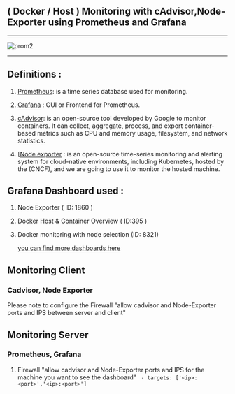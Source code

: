 ## ( Docker / Host ) Monitoring with cAdvisor,Node-Exporter using Prometheus and Grafana

--------


![prom2](https://user-images.githubusercontent.com/20526165/82630796-10899900-9bf4-11ea-8815-5a373c604b6c.png)


--------

## Definitions : 

1. [Prometheus](https://prometheus.io/): is a time series database used for monitoring.

2. [Grafana](https://grafana.com) : GUI or Frontend for Prometheus.

3. [cAdvisor](https://github.com/google/cadvisor): is an open-source tool developed by Google to monitor containers. It can collect, aggregate, process, and export container-based metrics  such as CPU and memory usage, filesystem, and network statistics. 

4. [[Node exporter](https://github.com/prometheus/node_exporter)  : is an open-source time-series monitoring and alerting system for cloud-native environments, including Kubernetes, hosted by the (CNCF), and we are going to use it to monitor the hosted machine. 


## Grafana Dashboard used :

1. Node Exporter ( ID: 1860 )

2. Docker Host & Container Overview ( ID:395 )

3. Docker monitoring with node selection (ID: 8321)

      [you can find more dashboards here](https://grafana.com/grafana/dashboards) 


## Monitoring Client

### Cadvisor, Node Exporter

Please note to configure the Firewall "allow cadvisor and Node-Exporter ports and IPS between server and client"


## Monitoring Server 
### Prometheus, Grafana 


1. Firewall "allow cadvisor and Node-Exporter ports and IPS for the machine you want to see the dashboard"
     ``` - targets: ['<ip>:<port>','<ip>:<port>']```
